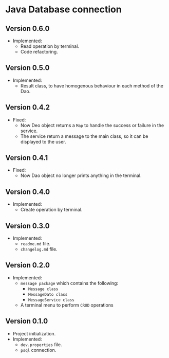 # Java Database connection

## Version 0.6.0

- Implemented:
    - Read operation by terminal.
    - Code refactoring.

## Version 0.5.0

- Implemented:
    - Result class, to have homogenous behaviour in each method of the Dao.

## Version 0.4.2

- Fixed:
    - Now Deo object returns a `Map` to handle the success or failure in the service.
    - The service return a message to the main class, so it can be displayed to the user.

## Version 0.4.1

- Fixed:
    - Now Dao object no longer prints anything in the terminal.

## Version 0.4.0

- Implemented:
    - Create operation by terminal.

## Version 0.3.0

- Implemented:
    - `readme.md` file.
    - `changelog.md` file.

## Version 0.2.0

- Implemented:
    - `message package` which contains the following:
        - `Message class`
        - `MessageDato class`
        - `MessageService class`
    - A terminal menu to perform `CRUD` operations

## Version 0.1.0

- Project initialization.
- Implemented:
    - `dev.properties` file.
    - `psql` connection.

